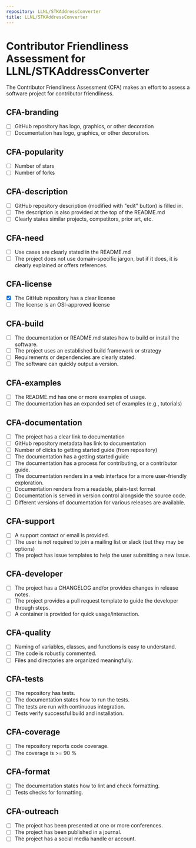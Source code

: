 ```yaml
---
repository: LLNL/STKAddressConverter
title: LLNL/STKAddressConverter
---
```


# Contributor Friendliness Assessment for LLNL/STKAddressConverter

The Contributor Friendliness Assessment (CFA) makes an effort to assess a software project
for contributor friendliness.


## CFA-branding

 - [ ] GitHub repository has logo, graphics, or other decoration
 - [ ] Documentation has logo, graphics, or other decoration.

## CFA-popularity

 - [ ] Number of stars
 - [ ] Number of forks

## CFA-description

 - [ ] GitHub repository description (modified with "edit" button) is filled in.
 - [ ] The description is also provided at the top of the README.md
 - [ ] Clearly states similar projects, competitors, prior art, etc.

## CFA-need

 - [ ] Use cases are clearly stated in the README.md
 - [ ] The project does not use domain-specific jargon, but if it does, it is clearly explained or offers references.

## CFA-license

 - [x] The GitHub repository has a clear license
 - [ ] The license is an OSI-approved license

## CFA-build

 - [ ] The documentation or README.md states how to build or install the software.
 - [ ] The project uses an established build framework or strategy
 - [ ] Requirements or dependencies are clearly stated.
 - [ ] The software can quickly output a version.

## CFA-examples

 - [ ] The README.md has one or more examples of usage.
 - [ ] The documentation has an expanded set of examples (e.g., tutorials)

## CFA-documentation

 - [ ] The project has a clear link to documentation
 - [ ] GitHub repository metadata has link to documentation
 - [ ] Number of clicks to getting started guide (from repository)
 - [ ] The documentation has a getting started guide
 - [ ] The documentation has a process for contributing, or a contributor guide.
 - [ ] The documentation renders in a web interface for a more user-friendly exploration.
 - [ ] Documentation renders from a readable, plain-text format
 - [ ] Documentation is served in version control alongside the source code.
 - [ ] Different versions of documentation for various releases are available.

## CFA-support

 - [ ] A support contact or email is provided.
 - [ ] The user is not required to join a mailing list or slack (but they may be options)
 - [ ] The project has issue templates to help the user submitting a new issue.

## CFA-developer

 - [ ] The project has a CHANGELOG and/or provides changes in release notes.
 - [ ] The project provides a pull request template to guide the developer through steps.
 - [ ] A container is provided for quick usage/interaction.

## CFA-quality

 - [ ] Naming of variables, classes, and functions is easy to understand.
 - [ ] The code is robustly commented.
 - [ ] Files and directories are organized meaningfully.

## CFA-tests

 - [ ] The repository has tests.
 - [ ] The documentation states how to run the tests.
 - [ ] The tests are run with continuous integration.
 - [ ] Tests verify successful build and installation.

## CFA-coverage

 - [ ] The repository reports code coverage.
 - [ ] The coverage is >= 90 %

## CFA-format

 - [ ] The documentation states how to lint and check formatting.
 - [ ] Tests checks for formatting.

## CFA-outreach

 - [ ] The project has been presented at one or more conferences.
 - [ ] The project has been published in a journal.
 - [ ] The project has a social media handle or account.
